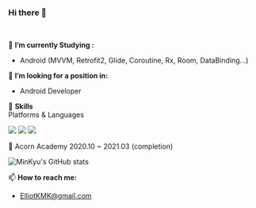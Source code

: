 ### Hi there 👋
</br>


🌱 **I’m currently Studying :**    
* Android (MVVM, Retrofit2, Glide, Coroutine, Rx, Room, DataBinding...)   

🤔 **I’m looking for a position in:**       
* Android Developer 



💪 **Skills**   
Platforms & Languages

<img src="https://img.shields.io/badge/Android-3DDC84?style=flat-square&logo=Android&logoColor=white"/> <img src="https://img.shields.io/badge/Kotlin-4885E2?style=flat-square&logo=Kotlin&logoColor=white"/> <img src="https://img.shields.io/badge/Java-E26C48?style=flat-square&logo=Java&logoColor=white"/> 
    
🤟 Acorn Academy 2020.10 ~ 2021.03 (completion)  


![MinKyu's GitHub stats](https://github-readme-stats.vercel.app/api?username=Min-kyu-Kim&show_icons=true&theme=highcontrast)  

📫 **How to reach me:**    
* ElliotKMK@gmail.com
   
